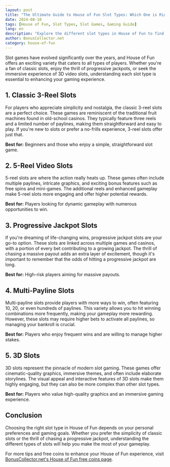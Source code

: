 ```yaml
---
layout: post  
title: "The Ultimate Guide to House of Fun Slot Types: Which One is Right for You?"  
date: 2024-08-10  
tags: [House of Fun, Slot Types, Slot Games, Gaming Guide]  
lang: en  
description: "Explore the different slot types in House of Fun to find out which one suits your style and maximizes your gaming experience."  
author: BonusCollector.net  
category: house-of-fun
---
```


Slot games have evolved significantly over the years, and House of Fun offers an exciting variety that caters to all types of players. Whether you're a fan of classic slots, enjoy the thrill of progressive jackpots, or seek the immersive experience of 3D video slots, understanding each slot type is essential to enhancing your gaming experience.

## 1. **Classic 3-Reel Slots**

For players who appreciate simplicity and nostalgia, the classic 3-reel slots are a perfect choice. These games are reminiscent of the traditional fruit machines found in old-school casinos. They typically feature three reels and a limited number of paylines, making them straightforward and easy to play. If you're new to slots or prefer a no-frills experience, 3-reel slots offer just that.

**Best for:** Beginners and those who enjoy a simple, straightforward slot game.

## 2. **5-Reel Video Slots**

5-reel slots are where the action really heats up. These games often include multiple paylines, intricate graphics, and exciting bonus features such as free spins and mini-games. The additional reels and enhanced gameplay make 5-reel slots more engaging and offer higher potential rewards.

**Best for:** Players looking for dynamic gameplay with numerous opportunities to win.

## 3. **Progressive Jackpot Slots**

If you're dreaming of life-changing wins, progressive jackpot slots are your go-to option. These slots are linked across multiple games and casinos, with a portion of every bet contributing to a growing jackpot. The thrill of chasing a massive payout adds an extra layer of excitement, though it's important to remember that the odds of hitting a progressive jackpot are long.

**Best for:** High-risk players aiming for massive payouts.

## 4. **Multi-Payline Slots**

Multi-payline slots provide players with more ways to win, often featuring 10, 20, or even hundreds of paylines. This variety allows you to hit winning combinations more frequently, making your gameplay more rewarding. However, these slots may require higher bets to activate all paylines, so managing your bankroll is crucial.

**Best for:** Players who enjoy frequent wins and are willing to manage higher stakes.

## 5. **3D Slots**

3D slots represent the pinnacle of modern slot gaming. These games offer cinematic-quality graphics, immersive themes, and often include elaborate storylines. The visual appeal and interactive features of 3D slots make them highly engaging, but they can also be more complex than other slot types.

**Best for:** Players who value high-quality graphics and an immersive gaming experience.

## Conclusion

Choosing the right slot type in House of Fun depends on your personal preferences and gaming goals. Whether you prefer the simplicity of classic slots or the thrill of chasing a progressive jackpot, understanding the different types of slots will help you make the most of your gameplay.

For more tips and free coins to enhance your House of Fun experience, visit [BonusCollector.net's House of Fun free coins page](https://bonuscollector.net/house-of-fun-free-coins/).